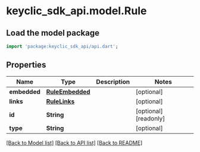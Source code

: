 # keyclic_sdk_api.model.Rule

## Load the model package
```dart
import 'package:keyclic_sdk_api/api.dart';
```

## Properties
Name | Type | Description | Notes
------------ | ------------- | ------------- | -------------
**embedded** | [**RuleEmbedded**](RuleEmbedded.md) |  | [optional] 
**links** | [**RuleLinks**](RuleLinks.md) |  | [optional] 
**id** | **String** |  | [optional] [readonly] 
**type** | **String** |  | [optional] 

[[Back to Model list]](../README.md#documentation-for-models) [[Back to API list]](../README.md#documentation-for-api-endpoints) [[Back to README]](../README.md)


